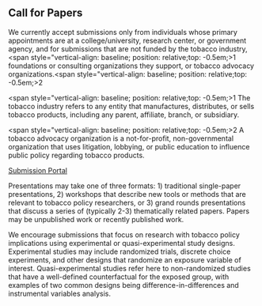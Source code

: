 ## Call for Papers

We currently accept submissions only from individuals whose primary appointments are at a college/university, research center, or government agency, and for submissions that are not funded by the tobacco industry,<span style="vertical-align: baseline; position: relative;top: -0.5em;>1</span> foundations or consulting organizations they support, or tobacco advocacy organizations.<span style="vertical-align: baseline; position: relative;top: -0.5em;>2</span>
 
<span style="vertical-align: baseline; position: relative;top: -0.5em;>1</span> The tobacco industry refers to any entity that manufactures, distributes, or sells tobacco products, including any parent, affiliate, branch, or subsidiary.
 
<span style="vertical-align: baseline; position: relative;top: -0.5em;>2</span> A tobacco advocacy organization is a not-for-profit, non-governmental organization that uses litigation, lobbying, or public education to influence public policy regarding tobacco products.


[Submission Portal](https://docs.google.com/forms/d/e/1FAIpQLSfZbPQ3fzYBDddCQ7a9Bj3mHfeZOXuhW-rIMcfz5_B4t7N6ag/viewform)

 
Presentations may take one of three formats: 1) traditional single-paper presentations, 2) workshops that describe new tools or methods that are relevant to tobacco policy researchers, or 3) grand rounds presentations that discuss a series of (typically 2-3) thematically related papers. Papers may be unpublished work or recently published work.

 
We encourage submissions that focus on research with tobacco policy implications using experimental or quasi-experimental study designs. Experimental studies may include randomized trials, discrete choice experiments, and other designs that randomize an exposure variable of interest. Quasi-experimental studies refer here to non-randomized studies that have a well-defined counterfactual for the exposed group, with examples of two common designs being difference-in-differences and instrumental variables analysis.
